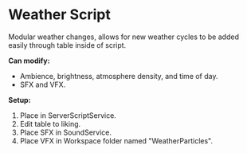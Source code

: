 # Weather Script

Modular weather changes, allows for new weather cycles to be added easily through table inside of script.

**Can modify:**

*   Ambience, brightness, atmosphere density, and time of day.
*   SFX and VFX.

**Setup:**

1.  Place in ServerScriptService.
2.  Edit table to liking.
3.  Place SFX in SoundService.
4.  Place VFX in Workspace folder named "WeatherParticles".
